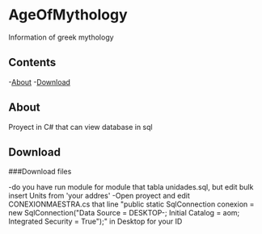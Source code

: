 # AgeOfMythology
Information of greek mythology 

## Contents
-[About](#about)
-[Download](#download)

## About

Proyect in C# that can view database in sql 

## Download 

###Download files 

-do you have run module for module that tabla unidades.sql, but edit bulk insert Units from 'your addres'
-Open proyect and edit CONEXIONMAESTRA.cs that line "public static SqlConnection conexion = new SqlConnection("Data Source = DESKTOP-; Initial Catalog = aom; Integrated Security = True");" in Desktop for your ID
